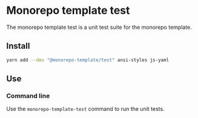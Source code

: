 # Monorepo template test

The monorepo template test is a unit test suite for the monorepo template.

## Install

```sh
yarn add --dev "@monorepo-template/test" ansi-styles js-yaml
```

## Use

### Command line

Use the `monorepo-template-test` command to run the unit tests.
